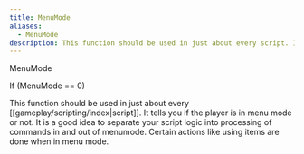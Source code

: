 ```yaml
---
title: MenuMode
aliases:
  - MenuMode
description: This function should be used in just about every script. It tells you if the player is in menu mode or not.
---
```

MenuMode

If (MenuMode == 0)

This function should be used in just about every [[gameplay/scripting/index|script]]. It tells you if the player is in menu mode or not. It is a good idea to separate your script logic into processing of commands in and out of menumode. Certain actions like using items are done when in menu mode.
